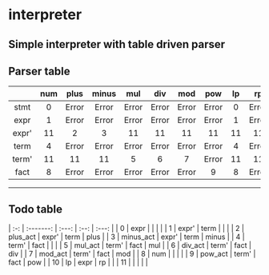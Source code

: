 # interpreter
Simple interpreter with table driven parser
---
## Parser table
|       | num | plus  | minus | mul   | div   | mod   | pow   | lp  | rp    | eol   | eoi   | unknown |
| :---: | :-: | :---: | :---: | :---: | :---: | :---: | :---: | :-: | :---: | :---: | :---: | :-----: |
| stmt  | 0   | Error | Error | Error | Error | Error | Error | 0   | Error | 11    | 11    | Error   |
| expr  | 1   | Error | Error | Error | Error | Error | Error | 1   | Error | Error | Error | Error   |
| expr' | 11  | 2     |	3     | 11    | 11    | 11    | 11    | 11  | 11    | 11    | 11    | Error   |
| term  | 4   | Error | Error | Error | Error | Error | Error | 4   | Error | Error | Error | Error   |
| term' | 11  | 11    |	11    | 5     |	6     | 7     |	Error |	11  | 11    | 11    | 11    | Error   |
| fact  | 8   | Error | Error | Error | Error | Error | 9     |	8   | Error | Error | Error | Error   |
---
## Todo table
| :-: | :-------: | :---: | :--: | :---: |
| 0   | expr      |       |      |       |
| 1   | expr'     | term  |	 |       |
| 2   | plus_act  | expr' | term | plus  |
| 3   | minus_act | expr' | term | minus |
| 4   | term'     | fact  |      |       |
| 5   | mul_act   | term' | fact | mul   |
| 6   | div_act   | term' | fact | div   |
| 7   | mod_act   | term' | fact | mod   |
| 8   | num	  |	  |      |       |
| 9   | pow_act   | term' | fact | pow   |
| 10  | lp	  | expr  | rp   |       |
| 11  |		  |       |      |       |
